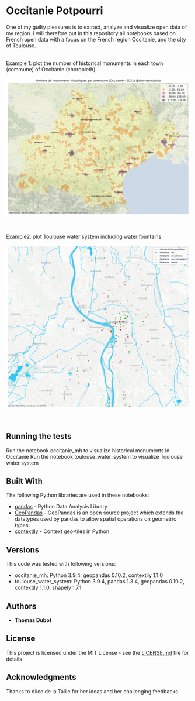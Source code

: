 # Occitanie Potpourri

One of my guilty pleasures is to extract, analyze and visualize open data of my region.
I will therefore put in this repository all notebooks based on French open data with a focus on the French region Occitanie, and the city of Toulouse.

<br/>
Example 1: plot the number of historical monuments in each town (commune) of Occitanie (choropleth)

![occitanie-mh](occitanie-mh.png)

<br/>

Example2: plot Toulouse water system including water fountains

![toulouse_water](toulouse_water.png)

<br/>



## Running the tests

Run the notebook occitanie_mh to visualize historical monuments in Occitanie
Run the notebook toulouse_water_system to visualize Toulouse water system


## Built With

The following Python libraries are used in these notebooks:
* [pandas](https://pandas.pydata.org/) - Python Data Analysis Library
* [GeoPandas](https://geopandas.org/en/stable/) - GeoPandas is an open source project which extends the datatypes used by pandas to allow spatial operations on geometric types.
* [contextily](https://github.com/darribas/contextily) - Context geo-tiles in Python

## Versions

This code was tested with following versions:
* occitanie_mh: Python 3.9.4, geopandas 0.10.2, contextily 1.1.0
* toulouse_water_system: Python 3.9.4, pandas 1.3.4, geopandas 0.10.2, contextily 1.1.0, shapely 1.7.1


## Authors

* **Thomas Dubot** 

## License

This project is licensed under the MIT License - see the [LICENSE.md](LICENSE.md) file for details

## Acknowledgments

Thanks to Alice de la Taille for her ideas and her challenging feedbacks






